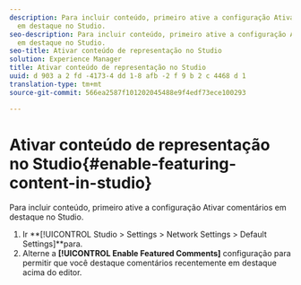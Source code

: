```yaml
---
description: Para incluir conteúdo, primeiro ative a configuração Ativar comentários
  em destaque no Studio.
seo-description: Para incluir conteúdo, primeiro ative a configuração Ativar comentários
  em destaque no Studio.
seo-title: Ativar conteúdo de representação no Studio
solution: Experience Manager
title: Ativar conteúdo de representação no Studio
uuid: d 903 a 2 fd -4173-4 dd 1-8 afb -2 f 9 b 2 c 4468 d 1
translation-type: tm+mt
source-git-commit: 566ea2587f101202045488e9f4edf73ece100293

---
```



# Ativar conteúdo de representação no Studio{#enable-featuring-content-in-studio}

Para incluir conteúdo, primeiro ative a configuração Ativar comentários em destaque no Studio.

1. Ir **[!UICONTROL Studio > Settings > Network Settings > Default Settings]**para.
1. Alterne a **[!UICONTROL Enable Featured Comments]** configuração para permitir que você destaque comentários recentemente em destaque acima do editor.
